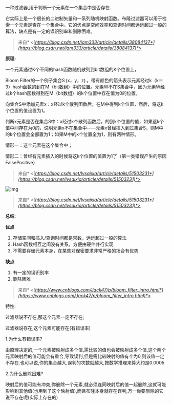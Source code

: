 一种过滤器,用于判断一个元素在一个集合中是否存在.

它实际上是一个很长的二进制矢量和一系列随机映射函数。布隆过滤器可以用于检索一个元素是否在一个集合中。它的优点是空间效率和查询时间都远远超过一般的算法，缺点是有一定的误识别率和删除困难。

> 来自* *<*[*https://blog.csdn.net/iam333/article/details/38084137*](https://blog.csdn.net/iam333/article/details/38084137)*>*

 

 **原理:**

一个元素通过K个不同的hash函数随机散列到bit数组的K个位置上，

Bloom Filter的一个例子集合S｛x，y，z｝。带有颜色的箭头表示元素经过k（k＝3）hash函数的到在M（bit数组）中的位置。元素W不在S集合中，因为元素W经过k个hash函数得到在M（bit数组）的k个位置中存在值为0的位置。

向集合S中添加元素x：x经过k个散列函数后，在M中得到k个位置，然后，将这k个位置的值设置为1。

判断x元素是否在集合S中：x经过k个散列函数后，的到k个位置的值，如果这k个值中间存在为0的，说明元素x不在集合中——元素x曾经插入到过集合S，则M中的k个位置会全部置为1；如果M中的k个位置全为1，则有两种情形。

情形一：这个元素在这个集合中；

情形二：曾经有元素插入的时候将这k个位置的值置为1了（第一类错误产生的原因FalsePositive）

 

> 来自* *<*[*https://blog.csdn.net/lvsaixia/article/details/51503231*](https://blog.csdn.net/lvsaixia/article/details/51503231)*>*

 



![img](https://gitee.com/xiaokunji/my-images/raw/master/myMD/20210711173233.png)

> 来自* *<*[*https://blog.csdn.net/lvsaixia/article/details/51503231*](https://blog.csdn.net/lvsaixia/article/details/51503231)*>*

 

 **总结:**

**优点**

1. 存储空间和插入/查询时间都是常数，远远超过一般的算法
2. Hash函数相互之间没有关系，方便由硬件并行实现
3. 不需要存储元素本身，在某些对保密要求非常严格的场合有优势

**缺点**

1. 有一定的误识别率
2. 删除困难

 

> 来自* *<*[*https://www.cnblogs.com/Jack47/p/bloom_filter_intro.html*](https://www.cnblogs.com/Jack47/p/bloom_filter_intro.html)*>*

 

特性:

 过滤器说不存在,那这个元素一定不存在;

 过滤器说存在,这个元素可能存在(有错误率)

 

1.为什么有错误率?

由原理决定的,一个元素被映射成多个值,需比较的值也会被映射成多个值,这个两个元素映射后的值可能会有重合,导致误判,但是需比较映射的值有个为0,则该值一定不存在.也可以说,你的集合越大,误判的次数就越大,按数学推理来算大约是0.0005

2.为什么删除困难?

​    映射后的值可能有冲突,你删除一个元素,就必须连同映射后的值一起删除,这就可能影响到其他值(也用到了这个映射值),而且布隆本身就存在误判,万一你要删除的它说不存在呢(实际上存在的)

 

 

 

 

 

 

 

 

 

 

 

 

 

 